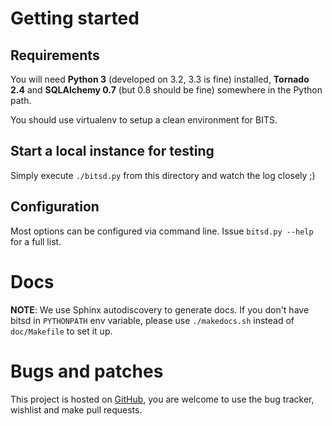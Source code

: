 Getting started
===============

Requirements
------------

You will need **Python 3** (developed on 3.2, 3.3 is fine) installed,
**Tornado 2.4** and **SQLAlchemy 0.7** (but 0.8 should be fine)
somewhere in the Python path.

You should use virtualenv to setup a clean environment for BITS.

Start a local instance for testing
----------------------------------

Simply execute `./bitsd.py` from this directory and watch the log closely ;)

Configuration
-------------

Most options can be configured via command line. Issue `bitsd.py --help`
for a full list.

Docs
====

**NOTE**: We use Sphinx autodiscovery to generate docs. If you don't have bitsd
in `PYTHONPATH` env variable, please use `./makedocs.sh` instead of
`doc/Makefile` to set it up.

Bugs and patches
================
This project is hosted on [GitHub](https://github.com/esseks/bitsd), you
are welcome to use the bug tracker, wishlist and make pull requests.